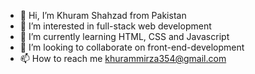 - 👋 Hi, I’m Khuram Shahzad from Pakistan
- 👀 I’m interested in full-stack web development
- 🌱 I’m currently learning HTML, CSS and Javascript
- 💞️ I’m looking to collaborate on front-end-development
- 📫 How to reach me khurammirza354@gmail.com

<!---
khuram354/khuram354 is a ✨ special ✨ repository because its `README.md` (this file) appears on your GitHub profile.
You can click the Preview link to take a look at your changes.
--->
